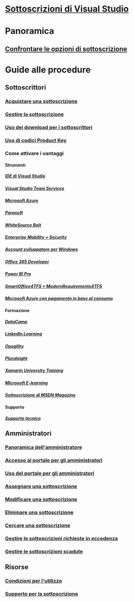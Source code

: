 # [Sottoscrizioni di Visual Studio](index.md)
# Panoramica
## [Confrontare le opzioni di sottoscrizione](compare-subscriptions.md)

# Guide alle procedure
##  Sottoscrittori
### [Acquistare una sottoscrizione](buy-vs-subscriptions.md)
### [Gestire la sottoscrizione](manage-vs-subscriptions.md)
### [Uso dei download per i sottoscrittori](subscriber-downloads.md)
### [Uso di codici Product Key](product-keys.md)
### Come attivare i vantaggi
#### Strumenti
##### [IDE di Visual Studio](vs-ide-benefit.md) 
##### [Visual Studio Team Services](vs-vsts.md)
##### [Microsoft Azure](vs-azure.md) 
##### [Parasoft](vs-parasoft.md)
##### [WhiteSource Bolt](vs-whitesource.md)
##### [Enterprise Mobility + Security](vs-ems.md)
##### [Account sviluppatore per Windows](vs-windows-dev.md)
##### [Office 365 Developer](vs-office-dev.md)
##### [Power BI Pro](vs-pbi.md)
##### [SmartOffice4TFS + ModernRequirements4TFS](vs-modernreq.md)
##### [Microsoft Azure con pagamento in base al consumo](vs-azure-payg.md) 
#### Formazione
##### [DataCamp](vs-datacamp.md)
##### [LinkedIn Learning](vs-linkedin-learning.md)
##### [Opsgility](vs-opsgility.md)
##### [Pluralsight](vs-pluralsight.md)
##### [Xamarin University Training](vs-xamarin.md)
##### [Microsoft E-learning](vs-elearn.md)
##### [Sottoscrizione di MSDN Magazine](vs-msdn.md)
#### Supporto
##### [Supporto tecnico](vs-tech-support.md)

## Amministratori
### [Panoramica dell'amministratore](admin-responsibilities.md)
### [Accesso al portale per gli amministratori](access-admin-portal.md)
### [Uso del portale per gli amministratori](using-admin-portal.md)
### [Assegnare una sottoscrizione](assign-license.md)
### [Modificare una sottoscrizione](edit-license.md)
### [Eliminare una sottoscrizione](delete-license.md)
### [Cercare una sottoscrizione](search-license.md)
### [Gestire le sottoscrizioni richieste in eccedenza](handle-overclaimed-license.md)
### [Gestire le sottoscrizioni scadute](handle-expired-license.md)

## Risorse
### [Condizioni per l'utilizzo](vs-license-terms.md)
### [Supporto per la sottoscrizione](https://www.visualstudio.com/subscriptions/support/)
